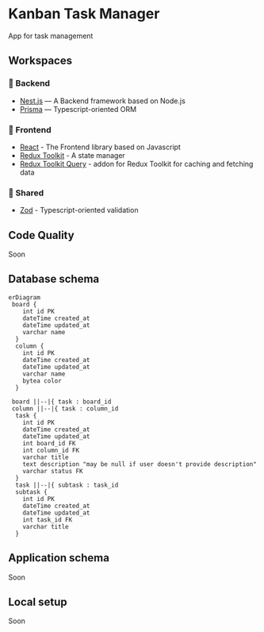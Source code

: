 # Kanban Task Manager

App for task management

## Workspaces

### 💚 Backend

- [Nest.js](https://nestjs.com/) — A Backend framework based on Node.js
- [Prisma](https://www.prisma.io/) — Typescript-oriented ORM

### 💛 Frontend

- [React](https://react.dev/) - The Frontend library based on Javascript
- [Redux Toolkit](https://redux-toolkit.js.org/) - A state manager
- [Redux Toolkit Query](https://redux-toolkit.js.org/rtk-query/overview) - addon for Redux Toolkit for caching and fetching data

### 💙 Shared

- [Zod](https://zod.dev/) - Typescript-oriented validation

## Code Quality

Soon

## Database schema

```mermaid
erDiagram
 board {
    int id PK
    dateTime created_at
    dateTime updated_at
    varchar name
  }
  column {
    int id PK
    dateTime created_at
    dateTime updated_at
    varchar name
    bytea color
  }

 board ||--|{ task : board_id
 column ||--|{ task : column_id
  task {
    int id PK
    dateTime created_at
    dateTime updated_at
    int board_id FK
    int column_id FK
    varchar title
    text description "may be null if user doesn't provide description"
    varchar status FK
  }
  task ||--|{ subtask : task_id
  subtask {
    int id PK
    dateTime created_at
    dateTime updated_at
    int task_id FK
    varchar title
  }
```

## Application schema

Soon

## Local setup

Soon
